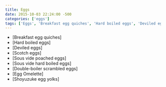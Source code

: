```yaml
---
title: Eggs
date: 2015-10-03 22:24:00 -500
categories: ['eggs']
tags: ['Eggs', 'Breakfast egg quiches', 'Hard boiled eggs', 'Deviled eggs', 'Scotch eggs', 'Sous vide poached eggs', 'Sous vide hard boiled eggs', 'Double-boiler scrambled eggs', 'Egg Omelette', 'Shoyuzuke egg yolks', 'Breakfast egg quiches', 'Hard boiled eggs', 'Deviled eggs', 'Scotch eggs', 'Sous vide poached eggs', 'Sous vide hard boiled eggs', 'Double-boiler scrambled eggs', 'Egg Omelette', 'Shoyuzuke egg yolks']
---
```


-   [Breakfast egg quiches]
-   [Hard boiled eggs]
-   [Deviled eggs]
-   [Scotch eggs]
-   [Sous vide poached eggs]
-   [Sous vide hard boiled eggs]
-   [Double-boiler scrambled eggs]
-   [Egg Omelette]
-   [Shoyuzuke egg yolks]

